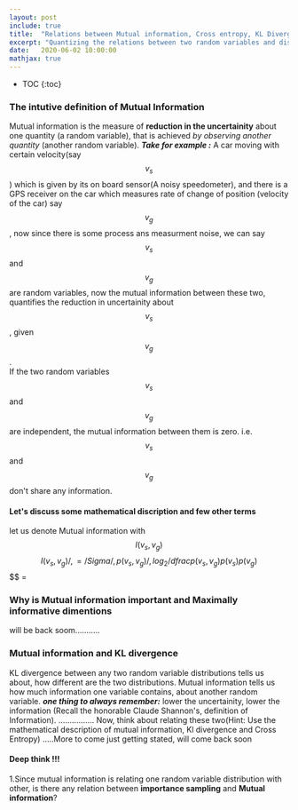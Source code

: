 ```yaml
---
layout: post
include: true
title:  "Relations between Mutual information, Cross entropy, KL Divergence"
excerpt: "Quantizing the relations between two random variables and distributions"
date:   2020-06-02 10:00:00
mathjax: true
---
```


* TOC
{:toc}

### The intutive definition of Mutual Information

Mutual information is the measure of **reduction in the uncertainity** about one quantity (a random variable), that is achieved *by observing another quantity* (another random variable).
**_Take for example :_** A car moving with certain velocity(say $$v_s$$) which is given by its on board sensor(A noisy speedometer), and there is a GPS receiver on the car which measures 
rate of change of position (velocity of the car) say $$v_g$$, now since there is some process ans measurment noise, we can say $$v_s$$ and $$v_g$$ are random variables, now the 
mutual information between these two, quantifies the reduction in uncertainity about $$v_s$$, given $$v_g$$.<br/>
If the two random variables $$v_s$$ and $$v_g$$ are independent, the mutual information between them is zero. i.e. $$v_s$$ and $$v_g$$ don't share any information.
#### Let's discuss some mathematical discription and few other terms
let us denote Mutual information with $$I(v_s, v_g)$$ 
$$I(v_s, v_g) /, = /Sigma /, p(v_s, v_g) /, log_{2}/dfrac{p(v_s,v_g)}{p(v_s)p(v_g)}$$
$$ = 
### Why is Mutual information important and Maximally informative dimentions 

will be back soom...........

### Mutual information and KL divergence
KL divergence between any two random variable distributions tells us about, how different are the two distributions.
Mutual information tells us how much information one variable contains, about another random variable. **_one thing to always remember:_** lower the uncertainity, lower the information (Recall the honorable Claude Shannon's, definition of Information). 
................
Now, think about relating these two(Hint: Use the mathematical description of mutual information, Kl divergence and Cross Entropy)
.....More to come just getting stated, will come back soon

#### Deep think !!!
1.Since mutual information is relating one random variable distribution with other, is there any relation between **importance sampling** and **Mutual information**?